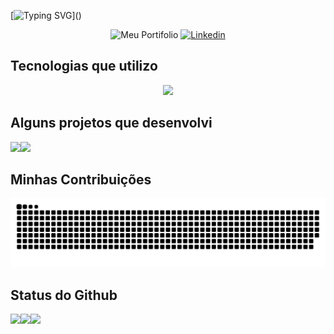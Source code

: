 [![Typing SVG](https://readme-typing-svg.demolab.com?font=Roboto+Mono&weight=600&size=40&duration=3500&pause=1000&color=7693B1FF&center=false&vCenter=false&multiline=true&repeat=false&random=false&width=750&height=100&lines=Ol%C3%A1+%F0%9F%91%8B%2C+Sou+Mois%C3%A9s+Xavier!;Sou+um+Desenvolvedor+Front-End.)]()

<p align="center">    
     <a target="_blank" href="https://moisesxavier23.github.io/" style="text-decoration: none;"><img src="https://img.shields.io/badge/Portfolio-%23000000.svg?style=for-the-badge&logo=firefox&logoColor=#FF7139" alt="Meu Portifolio"></a>
     <a target="_blank" href="https://www.linkedin.com/in/moises-xavier"><img src="https://img.shields.io/badge/LinkedIn-0077B5?style=for-the-badge&logo=linkedin&logoColor=white" alt="Linkedin"></a>
</div>

## Tecnologias que utilizo
<p align="center">
  <a target="_blank" href="https://skillicons.dev"><img src="https://skillicons.dev/icons?i=html,css,js,git,tailwindcss,react,redux,figma&" /></a>
</p>

## Alguns projetos que desenvolvi
<div align="center" style="display: flex">
    <a target="_blank" href="https://github.com/MoisesXavier23/Zaphira"><img height="115em" src="https://github-readme-stats.vercel.app/api/pin/?username=moisesxavier23&repo=Zaphira&theme=nord"/></a>
    <a target="_blank" href="https://github.com/MoisesXavier23/Training-Studio"><img height="115em" src="https://github-readme-stats.vercel.app/api/pin/?username=moisesxavier23&repo=Training-Studio&theme=nord"/></a>
</div>

<!--
<div align="center">

[![Readme Card](https://github-readme-stats.vercel.app/api/pin/?username=moisesxavier23&repo=Zaphira&theme=nord)](https://github.com/MoisesXavier23/Zaphira)

[![Readme Card](https://github-readme-stats.vercel.app/api/pin/?username=moisesxavier23&repo=Training-Studio&theme=nord)](https://github.com/MoisesXavier23/Training-Studio)

</div>
-->

## Minhas Contribuições
![snake gif](https://github.com/MoisesXavier09/MoisesXavier09/blob/output/github-snake-dark.svg)

## Status do Github

<div align="center" style="display: flex">
    <a target="_blank" href="https://github.com/anuraghazra/github-readme-stats"><img height="170em" src="https://github-readme-stats.vercel.app/api?username=moisesxavier09&show_icons=true&theme=nord"/></a>
    <a target="_blank" href="https://github.com/anuraghazra/github-readme-stats"><img height="170em" src="https://github-readme-stats.vercel.app/api/top-langs/?username=moisesxavier09&theme=nord&layout=compact"/></a>
    <a target="_blank" href="https://git.io/streak-stats"><img height="170em" src="https://streak-stats.demolab.com?user=MoisesXavier09&theme=nord&locale=pt_BR&exclude_days=Sun%2CSat"/></a>
</div>

<!--
<div align="center">

[![Moisés GitHub stats](https://github-readme-stats.vercel.app/api?username=moisesxavier09&show_icons=true&theme=nord)](https://github.com/anuraghazra/github-readme-stats)

[![Top Langs](https://github-readme-stats.vercel.app/api/top-langs/?username=moisesxavier09&theme=nord&layout=compact)](https://github.com/anuraghazra/github-readme-stats)

[![GitHub Streak](https://streak-stats.demolab.com?user=MoisesXavier09&theme=nord&locale=pt_BR&exclude_days=Sun%2CSat)](https://git.io/streak-stats)

</div>
-->
